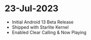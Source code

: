 # 23-Jul-2023
- Initial Android 13 Beta Release
- Shipped with Starlite Kernel
- Enabled Clear Calling & Now Playing

